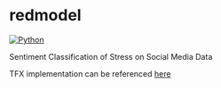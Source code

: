 # redmodel
[![Python](https://img.shields.io/pypi/pyversions/tfx.svg?style=plastic)](https://github.com/tensorflow/tfx)


Sentiment Classification of Stress on Social Media Data


TFX implementation can be referenced [here](docs/TFX.md)
